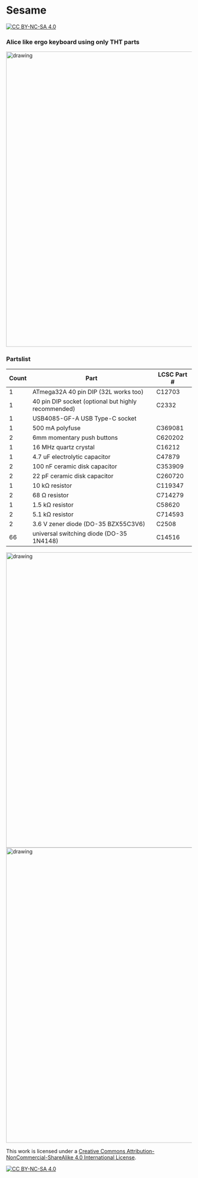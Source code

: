 # Sesame

[![CC BY-NC-SA 4.0][cc-by-nc-sa-shield]][cc-by-nc-sa]

### Alice like ergo keyboard using only THT parts

<img src="https://i.imgur.com/bQU1XQh.jpg" alt="drawing" width="800"/>

### Partslist
 |Count|Part|LCSC Part #|
 |-|-|-|
 |1|ATmega32A 40 pin DIP (32L works too)|C12703|
 |1|40 pin DIP socket (optional but highly recommended)|C2332|
 |1|USB4085-GF-A USB Type-C socket|
 |1|500 mA polyfuse|C369081|
 |2|6mm momentary push buttons|C620202|
 |1|16 MHz quartz crystal|C16212|
 |1|4.7 uF electrolytic capacitor|C47879|
 |2|100 nF ceramic disk capacitor|C353909|
 |2|22 pF ceramic disk capacitor|C260720|
 |1|10 kΩ resistor|C119347|
 |2|68 Ω resistor|C714279|
 |1|1.5 kΩ resistor|C58620|
 |2|5.1 kΩ resistor|C714593|
 |2|3.6 V zener diode (DO-35 BZX55C3V6)|C2508|
 |66|universal switching diode (DO-35 1N4148)|C14516|

<img src="https://files.elmo.space/kicad_images/sesame-Front.png" alt="drawing" width="800"/>
<img src="https://files.elmo.space/kicad_images/sesame-Back.png" alt="drawing" width="800"/>

This work is licensed under a
[Creative Commons Attribution-NonCommercial-ShareAlike 4.0 International License][cc-by-nc-sa].

[![CC BY-NC-SA 4.0][cc-by-nc-sa-image]][cc-by-nc-sa]

[cc-by-nc-sa]: http://creativecommons.org/licenses/by-nc-sa/4.0/
[cc-by-nc-sa-image]: https://licensebuttons.net/l/by-nc-sa/4.0/88x31.png
[cc-by-nc-sa-shield]: https://img.shields.io/badge/License-CC%20BY--NC--SA%204.0-lightgrey.svg
